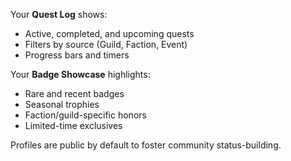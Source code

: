 Your **Quest Log** shows:

- Active, completed, and upcoming quests
- Filters by source (Guild, Faction, Event)
- Progress bars and timers

Your **Badge Showcase** highlights:

- Rare and recent badges
- Seasonal trophies
- Faction/guild-specific honors
- Limited-time exclusives

Profiles are public by default to foster community status-building.